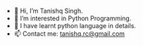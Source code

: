 - 👋 Hi, I’m Tanishq Singh.
- 👀 I’m interested in Python Programming.
- 🌱 I have learnt python language in details.
- 📫 Contact me: tanishq.rc@gmail.com

<!---
Tanishq-RC/Tanishq-RC is a ✨ special ✨ repository because its `README.md` (this file) appears on your GitHub profile.
You can click the Preview link to take a look at your changes.
--->
